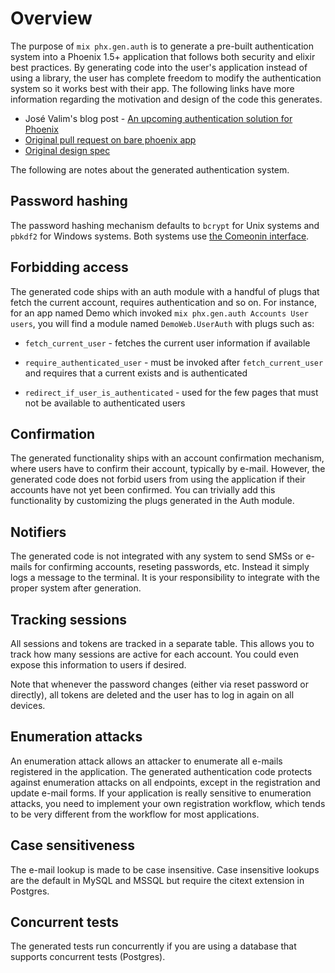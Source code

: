 # Overview

The purpose of `mix phx.gen.auth` is to generate a pre-built authentication system into a Phoenix 1.5+ application that follows both security and elixir best practices. By generating code into the user's application instead of using a library, the user has complete freedom to modify the authentication system so it works best with their app. The following links have more information regarding the motivation and design of the code this generates.

* José Valim's blog post - [An upcoming authentication solution for Phoenix](https://dashbit.co/blog/a-new-authentication-solution-for-phoenix)
* [Original pull request on bare phoenix app][auth pr]
* [Original design spec](https://github.com/dashbitco/mix_phx_gen_auth_demo/blob/auth/README.md)

The following are notes about the generated authentication system.

## Password hashing

The password hashing mechanism defaults to `bcrypt` for
Unix systems and `pbkdf2` for Windows systems. Both
systems use [the Comeonin interface](https://hexdocs.pm/comeonin/).

## Forbidding access

The generated code ships with an auth module with a handful of
plugs that fetch the current account, requires authentication
and so on. For instance, for an app named Demo which invoked
`mix phx.gen.auth Accounts User users`, you will find a module
named `DemoWeb.UserAuth` with plugs such as:

  * `fetch_current_user` - fetches the current user information if
    available

  * `require_authenticated_user` - must be invoked after
    `fetch_current_user` and requires that a current exists and is
    authenticated

  * `redirect_if_user_is_authenticated` - used for the few
    pages that must not be available to authenticated users

## Confirmation

The generated functionality ships with an account confirmation
mechanism, where users have to confirm their account, typically
by e-mail. However, the generated code does not forbid users
from using the application if their accounts have not yet been
confirmed. You can trivially add this functionality by customizing
the plugs generated in the Auth module.

## Notifiers

The generated code is not integrated with any system to send
SMSs or e-mails for confirming accounts, reseting passwords,
etc. Instead it simply logs a message to the terminal. It is
your responsibility to integrate with the proper system after
generation.

## Tracking sessions

All sessions and tokens are tracked in a separate table. This
allows you to track how many sessions are active for each account.
You could even expose this information to users if desired.

Note that whenever the password changes (either via reset password
or directly), all tokens are deleted and the user has to log in
again on all devices.

## Enumeration attacks

An enumeration attack allows an attacker to enumerate all e-mails
registered in the application. The generated authentication code
protects against enumeration attacks on all endpoints, except in
the registration and update e-mail forms. If your application is
really sensitive to enumeration attacks, you need to implement
your own registration workflow, which tends to be very different
from the workflow for most applications.

## Case sensitiveness

The e-mail lookup is made to be case insensitive. Case insensitive
lookups are the default in MySQL and MSSQL but require the
citext extension in Postgres.

## Concurrent tests

The generated tests run concurrently if you are using a database
that supports concurrent tests (Postgres).

[auth pr]: https://github.com/dashbitco/mix_phx_gen_auth_demo/pull/1
